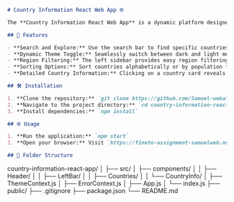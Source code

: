 
```markdown
# Country Information React Web App 🌐

The **Country Information React Web App** is a dynamic platform designed to provide users with comprehensive insights into various countries. Built entirely in React, this application offers an intuitive and responsive user interface, allowing users to explore and retrieve detailed information about different countries.

## 🚀 Features

- **Search and Explore:** Use the search bar to find specific countries and explore their information.
- **Dynamic Theme Toggle:** Seamlessly switch between dark and light modes for a personalized experience.
- **Region Filtering:** The left sidebar provides easy region filtering for quick exploration.
- **Sorting Options:** Sort countries alphabetically or by population for a customized view.
- **Detailed Country Information:** Clicking on a country card reveals detailed information about the selected country.

## 🛠️ Installation

1. **Clone the repository:** `git clone https://github.com/Samuel-webalem/home-assignment`
2. **Navigate to the project directory:** `cd country-information-react-app`
3. **Install dependencies:** `npm install`

## 🌐 Usage

1. **Run the application:** `npm start`
2. **Open your browser:** Visit `https://fineto-assignment-samuelweb.netlify.app/` to explore the Country Information React Web App.

## 📁 Folder Structure

```
country-information-react-app/
│
├── src/
│   ├── components/
│   │   ├── Header/
│   │   ├── LeftBar/
│   │   ├── Countries/
│   │   └── CountryInfo/
│   ├── ThemeContext.js
│   ├── ErrorContext.js
│   ├── App.js
│   └── index.js
├── public/
├── .gitignore
├── package.json
└── README.md
```

